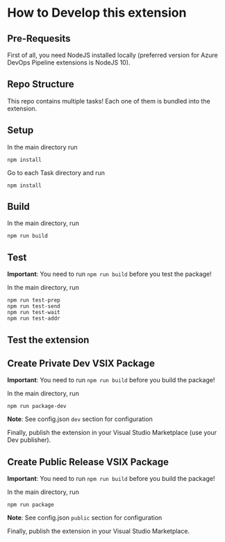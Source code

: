 # How to Develop this extension

## Pre-Requesits
First of all, you need NodeJS installed locally (preferred version for Azure DevOps Pipeline extensions is NodeJS 10).

## Repo Structure

This repo contains multiple tasks! Each one of them is bundled into the extension.

## Setup

In the main directory run
```
npm install
```

Go to each Task directory and run
```
npm install
```

## Build

In the main directory, run
```
npm run build
```

## Test

**Important**: You need to run `npm run build` before you test the package!

In the main directory, run
```
npm run test-prep
npm run test-send
npm run test-wait
npm run test-addr
```

## Test the extension

## Create Private Dev VSIX Package

**Important**: You need to run `npm run build` before you build the package!

In the main directory, run
```
npm run package-dev
```
**Note**: See config.json `dev` section for configuration

Finally, publish the extension in your Visual Studio Marketplace (use your Dev publisher).

## Create Public Release VSIX Package

**Important**: You need to run `npm run build` before you build the package!

In the main directory, run
```
npm run package
```
**Note**: See config.json `public` section for configuration

Finally, publish the extension in your Visual Studio Marketplace.

